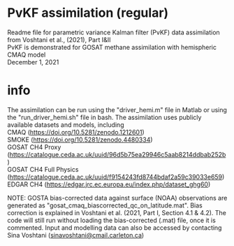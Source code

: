 # PvKF assimilation (regular)

Readme file for parametric variance Kalman filter (PvKF) data assimilation from Voshtani et al., (2021), Part I&II  <br />
PvKF is demonstrated for GOSAT methane assimilation with hemispheric CMAQ model <br />
December 1, 2021 <br />

# info 

The assimilation can be run using the "driver_hemi.m" file in Matlab or using the "run_driver_hemi.sh" file in bash.
The assimilation uses publicly available datasets and models, including <br />
CMAQ (https://doi.org/10.5281/zenodo.1212601)<br />
SMOKE (https://doi.org/10.5281/zenodo.4480334)<br />
GOSAT CH4 Proxy (https://catalogue.ceda.ac.uk/uuid/96d5b75ea29946c5aab8214ddbab252b)<br />
GOSAT CH4 Full Physics (https://catalogue.ceda.ac.uk/uuid/f9154243fd8744bdaf2a59c39033e659)<br />
EDGAR CH4 (https://edgar.jrc.ec.europa.eu/index.php/dataset_ghg60)


NOTE: GOSTA bias-corrected data against surface (NOAA) observations are generated as "gosat_cmaq_biascorrected_qc_on_latitude.mat". Bias correction is explained in Voshtani et al. (2021, Part I, Section 4.1 & 4.2). The code will still run without loading the bias-corrected (.mat) file, once it is commented. Input and modelling data can also be accessed by contacting Sina Voshtani (sinavoshtani@cmail.carleton.ca)

